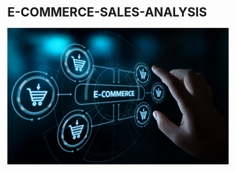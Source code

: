 # E-COMMERCE-SALES-ANALYSIS
![](https://github.com/krishnavamsi42/E-COMMERCE-SALES-ANALYSIS/blob/main/eCommerce.jpeg)
